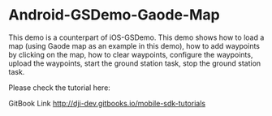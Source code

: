 # Android-GSDemo-Gaode-Map
This demo is a counterpart of iOS-GSDemo. This demo shows how to load a map (using Gaode map as an example in this demo), how to add waypoints by clicking on the map, how to clear waypoints, configure the waypoints, upload the waypoints, start the ground station task, stop the ground station task.

Please check the tutorial here:

GitBook Link <http://dji-dev.gitbooks.io/mobile-sdk-tutorials>
